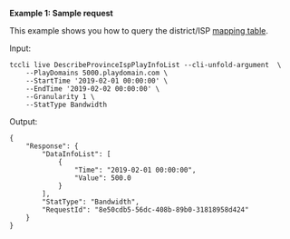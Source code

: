 **Example 1: Sample request**

This example shows you how to query the district/ISP [mapping table](https://intl.cloud.tencent.com/document/api/267/34019?from_cn_redirect=1).

Input: 

```
tccli live DescribeProvinceIspPlayInfoList --cli-unfold-argument  \
    --PlayDomains 5000.playdomain.com \
    --StartTime '2019-02-01 00:00:00' \
    --EndTime '2019-02-02 00:00:00' \
    --Granularity 1 \
    --StatType Bandwidth
```

Output: 
```
{
    "Response": {
        "DataInfoList": [
            {
                "Time": "2019-02-01 00:00:00",
                "Value": 500.0
            }
        ],
        "StatType": "Bandwidth",
        "RequestId": "8e50cdb5-56dc-408b-89b0-31818958d424"
    }
}
```

